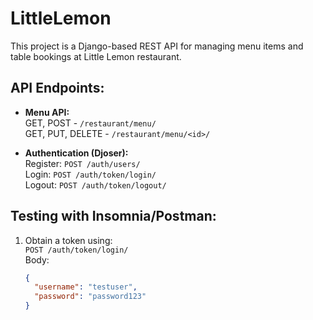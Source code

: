 # LittleLemon
This project is a Django-based REST API for managing menu items and table bookings at Little Lemon restaurant.

## API Endpoints: 

- **Menu API:**  
  GET, POST - `/restaurant/menu/`  
  GET, PUT, DELETE - `/restaurant/menu/<id>/`  

- **Authentication (Djoser):**  
  Register: `POST /auth/users/`  
  Login: `POST /auth/token/login/`  
  Logout: `POST /auth/token/logout/`  

## Testing with Insomnia/Postman:
1. Obtain a token using:  
   `POST /auth/token/login/`  
   Body:  
   ```json
   {
     "username": "testuser",
     "password": "password123"
   }
